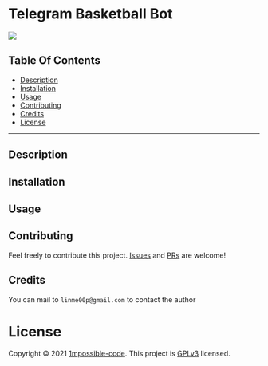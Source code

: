 # Telegram Basketball Bot

![](https://img.shields.io/github/license/1mpossible-code/js-telegram-basketball-bot?color=green)

## Table Of Contents

* [Description](#description)
* [Installation](#installation)
* [Usage](#usage)
* [Contributing](#contributing)
* [Credits](#credits)
* [License](#license)

----

## Description

## Installation

## Usage

## Contributing

Feel freely to contribute this project. [Issues](https://github.com/1mpossible-code/js-telegram-basketball-bot/issues)
and [PRs](https://github.com/1mpossible-code/js-telegram-basketball-bot/pulls) are welcome!

## Credits

You can mail to `linme00p@gmail.com` to contact the author

# License

Copyright © 2021 [1mpossible-code](https://github.com/1mpossible-code). This project
is [GPLv3](https://www.https://www.gnu.org/licenses/gpl-3.0.htmlgnu.org/licenses/gpl-3.0) licensed.

